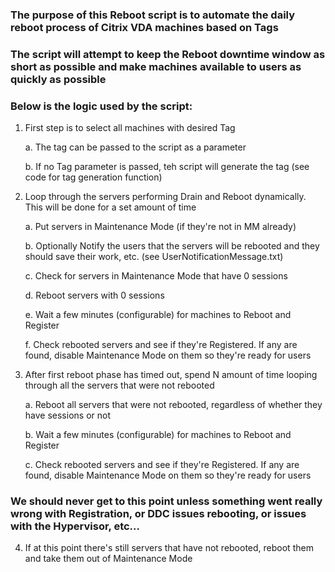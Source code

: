 ### The purpose of this Reboot script is to automate the daily reboot process of Citrix VDA machines based on Tags
### The script will attempt to keep the Reboot downtime window as short as possible and make machines available to users as quickly as possible
### Below is the logic used by the script:

1. First step is to select all machines with desired Tag

    a. The tag can be passed to the script as a parameter
    
    b. If no Tag parameter is passed, teh script will generate the tag (see code for tag generation function)

2. Loop through the servers performing Drain and Reboot dynamically. This will be done for a set amount of time

	a. Put servers in Maintenance Mode (if they're not in MM already)

	b. Optionally Notify the users that the servers will be rebooted and they should save their work, etc. (see UserNotificationMessage.txt)

	c. Check for servers in Maintenance Mode that have 0 sessions

	d. Reboot servers with 0 sessions

	e. Wait a few minutes (configurable) for machines to Reboot and Register

	f. Check rebooted servers and see if they're Registered. If any are found, disable Maintenance Mode on them so they're ready for users

3. After first reboot phase has timed out, spend N amount of time looping through all the servers that were not rebooted

	a. Reboot all servers that were not rebooted, regardless of whether they have sessions or not

	b. Wait a few minutes (configurable) for machines to Reboot and Register

	c. Check rebooted servers and see if they're Registered. If any are found, disable Maintenance Mode on them so they're ready for users

### We should never get to this point unless something went really wrong with Registration, or DDC issues rebooting, or issues with the Hypervisor, etc...
4. If at this point there's still servers that have not rebooted, reboot them and take them out of Maintenance Mode